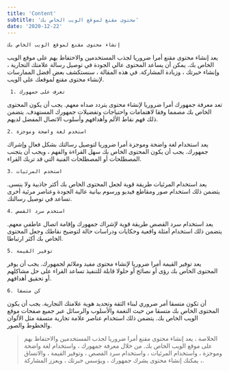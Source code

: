 ```yaml
---
title: 'Content'
subtitle: 'محتوى مقنع لموقع الويب الخاص بك'
date: '2020-12-22'
---
```


```
إنشاء محتوى مقنع لموقع الويب الخاص بك
```

يعد إنشاء محتوى مقنع أمرا ضروريا لجذب المستخدمين والاحتفاظ بهم على موقع الويب الخاص بك. يمكن أن يساعد المحتوى عالي الجودة في توصيل رسالة علامتك التجارية ، وإنشاء خبرتك ، وزيادة المشاركة. في هذه المقالة ، سنستكشف بعض أفضل الممارسات لإنشاء محتوى مقنع لموقعك على الويب.

```
 1. تعرف على جمهورك
```

تعد معرفة جمهورك أمرا ضروريا لإنشاء محتوى يتردد صداه معهم. يجب أن يكون المحتوى الخاص بك مصمما وفقا لاهتمامات واحتياجات وتفضيلات جمهورك المستهدف. يتضمن ذلك فهم نقاط الألم وأهدافهم وأسلوب الاتصال المفضل لديهم.

```
2. استخدم لغة واضحة وموجزة
```

يعد استخدام لغة واضحة وموجزة أمرا ضروريا لتوصيل رسالتك بشكل فعال وإشراك جمهورك. يجب أن يكون المحتوى الخاص بك سهل القراءة والفهم ، ويجب أن يتجنب المصطلحات أو المصطلحات الفنية التي قد تربك القراء.

```
3. استخدم المرئيات
```

يعد استخدام المرئيات طريقة قوية لجعل المحتوى الخاص بك أكثر جاذبية ولا ينسى. يتضمن ذلك استخدام صور ومقاطع فيديو ورسوم بيانية عالية الجودة وعناصر مرئية أخرى تساعد في توصيل رسالتك.

```
4. استخدم سرد القصص
```

يعد استخدام سرد القصص طريقة قوية لإشراك جمهورك وإقامة اتصال عاطفي معهم. يتضمن ذلك استخدام أمثلة واقعية وحكايات ودراسات حالة لتوضيح نقاطك وجعل المحتوى الخاص بك أكثر ارتباطا.

```
5. توفير القيمة
```

يعد توفير القيمة أمرا ضروريا لإنشاء محتوى مفيد وملائم لجمهورك. يجب أن يوفر المحتوى الخاص بك رؤى أو نصائح أو حلولا قابلة للتنفيذ تساعد القراء على حل مشاكلهم أو تحقيق أهدافهم.

```
6. كن متسقا
```

أن تكون متسقا أمر ضروري لبناء الثقة وتحديد هوية علامتك التجارية. يجب أن يكون المحتوى الخاص بك متسقا من حيث النغمة والأسلوب والرسائل عبر جميع صفحات موقع الويب الخاص بك. يتضمن ذلك استخدام عناصر علامة تجارية متسقة مثل الألوان والخطوط والصور.

> الخلاصة ، يعد إنشاء محتوى مقنع أمرا ضروريا لجذب المستخدمين والاحتفاظ بهم على موقع الويب الخاص بك. من خلال معرفة جمهورك ، واستخدام لغة واضحة وموجزة ، واستخدام المرئيات ، واستخدام سرد القصص ، وتوفير القيمة ، والاتساق ، يمكنك إنشاء محتوى يشرك جمهورك ، ويؤسس خبرتك ، ويعزز المشاركة.

